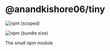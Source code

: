 # @anandkishore06/tiny
![npm (scoped)](https://img.shields.io/npm/v/@anandkishore06/tiny.svg)

![npm (bundle size)](https://img.shields.io/bundlephobia/min/@anandkishore06/tiny.svg)


The small npm module
